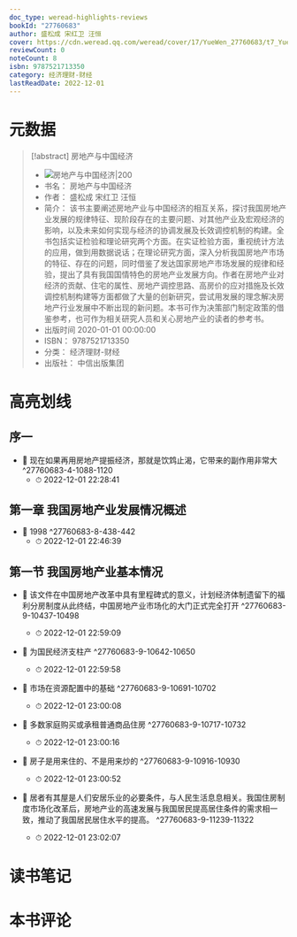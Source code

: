 ```yaml
---
doc_type: weread-highlights-reviews
bookId: "27760683"
author: 盛松成 宋红卫 汪恒
cover: https://cdn.weread.qq.com/weread/cover/17/YueWen_27760683/t7_YueWen_27760683.jpg
reviewCount: 0
noteCount: 8
isbn: 9787521713350
category: 经济理财-财经
lastReadDate: 2022-12-01
---
```

# 元数据
> [!abstract] 房地产与中国经济
> - ![ 房地产与中国经济|200](https://cdn.weread.qq.com/weread/cover/17/YueWen_27760683/t7_YueWen_27760683.jpg)
> - 书名： 房地产与中国经济
> - 作者： 盛松成 宋红卫 汪恒
> - 简介： 该书主要阐述房地产业与中国经济的相互关系，探讨我国房地产业发展的规律特征、现阶段存在的主要问题、对其他产业及宏观经济的影响，以及未来如何实现与经济的协调发展及长效调控机制的构建。全书包括实证检验和理论研究两个方面。在实证检验方面，重视统计方法的应用，做到用数据说话；在理论研究方面，深入分析我国房地产市场的特征、存在的问题，同时借鉴了发达国家房地产市场发展的规律和经验，提出了具有我国国情特色的房地产业发展方向。作者在房地产业对经济的贡献、住宅的属性、房地产调控思路、高房价的应对措施及长效调控机制构建等方面都做了大量的创新研究，尝试用发展的理念解决房地产行业发展中不断出现的新问题。本书可作为决策部门制定政策的借鉴参考，也可作为相关研究人员和关心房地产业的读者的参考书。
> - 出版时间 2020-01-01 00:00:00
> - ISBN： 9787521713350
> - 分类： 经济理财-财经
> - 出版社： 中信出版集团

# 高亮划线

## 序一


- 📌 现在如果再用房地产提振经济，那就是饮鸩止渴，它带来的副作用非常大 ^27760683-4-1088-1120
    - ⏱ 2022-12-01 22:28:41 
## 第一章 我国房地产业发展情况概述


- 📌 1998 ^27760683-8-438-442
    - ⏱ 2022-12-01 22:46:39 
## 第一节 我国房地产业基本情况


- 📌 该文件在中国房地产改革中具有里程碑式的意义，计划经济体制遗留下的福利分房制度从此终结，中国房地产业市场化的大门正式完全打开 ^27760683-9-10437-10498
    - ⏱ 2022-12-01 22:59:09 

- 📌 为国民经济支柱产 ^27760683-9-10642-10650
    - ⏱ 2022-12-01 22:59:58 

- 📌 市场在资源配置中的基础 ^27760683-9-10691-10702
    - ⏱ 2022-12-01 23:00:08 

- 📌 多数家庭购买或承租普通商品住房 ^27760683-9-10717-10732
    - ⏱ 2022-12-01 23:00:16 

- 📌 房子是用来住的、不是用来炒的 ^27760683-9-10916-10930
    - ⏱ 2022-12-01 23:00:52 

- 📌 居者有其屋是人们安居乐业的必要条件，与人民生活息息相关。我国住房制度市场化改革后，房地产业的高速发展与我国居民提高居住条件的需求相一致，推动了我国居民居住水平的提高。 ^27760683-9-11239-11322
    - ⏱ 2022-12-01 23:02:07 
# 读书笔记

# 本书评论
